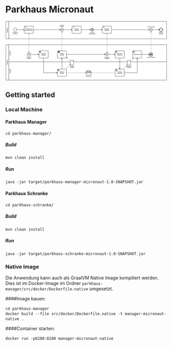 # Parkhaus Micronaut

![Parkhaus Example](../parkhaus.png)

## Getting started

### Local Machine

#### Parkhaus Manager

```
cd parkhaus-manager/
```

##### Build

```
mvn clean install
```

##### Run

```
java -jar target/parkhaus-manager-micronaut-1.0-SNAPSHOT.jar 
```

#### Parkhaus Schranke

```
cd parkhaus-schranke/
```

##### Build

```
mvn clean install
```

##### Run

```
java -jar target/parkhaus-schranke-micronaut-1.0-SNAPSHOT.jar

```


### Native Image

Die Anwendung kann auch als GraalVM Native Image kompiliert werden. Dies ist im Docker-Image im Ordner `parkhaus-manager/src/docker/Dockerfile.native` umgesetzt. 

####Image bauen: 

```
cd parkhaus-manager
docker build --file src/docker/Dockerfile.native -t manager-micronaut-native .
```

####Container starten: 

```
docker run -p8280:8280 manager-micronaut-native 
```
